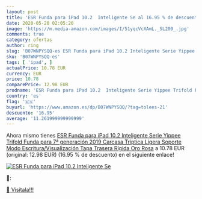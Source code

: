 ```yaml
---
layout: post
title: 'ESR Funda para iPad 10.2  Inteligente Se al 16.95 % de descuento'
date: 2020-05-20 02:05:20
image: 'https://m.media-amazon.com/images/I/51yqcVcXAmL._SL200_.jpg'
comments: true
category: ofertas
author: ring
slug: 'B07WNPYSQQ-es ESR Funda para iPad 10.2 Inteligente Serie Yippee Trifold...'
sku: 'B07WNPYSQQ-es'
tags: [ 'ipad', ]
actualPrice: 10.78 EUR
currency: EUR
price: 10.78
comparePrice: 12.98 EUR
prodname: 'ESR Funda para iPad 10.2  Inteligente Serie Yippee Trifold Funda para 7ª generación 2019  Carcasa Tríptica Ligera  Soporte Modo Escritura/Visualización  Tapa Trasera Rígida  Oro Rosa'
country: 'es'
flag: '🇪🇸'
buyurl: 'https://www.amazon.es/dp/B07WNPYSQQ/?tag=tolees-21'
descuento: '16.95'
average: '11.261999999999999'
---
```


Ahora mismo tienes [ESR Funda para iPad 10.2  Inteligente Serie Yippee Trifold Funda para 7ª generación 2019  Carcasa Tríptica Ligera  Soporte Modo Escritura/Visualización  Tapa Trasera Rígida  Oro Rosa](https://www.amazon.es/dp/B07WNPYSQQ/?tag=tolees-21) a 10.78 EUR (original: 12.98 EUR) (16.95 %  de descuento) en el siguiente enlace!

[![ESR Funda para iPad 10.2  Inteligente Se](https://m.media-amazon.com/images/I/51yqcVcXAmL._SL200_.jpg)](https://www.amazon.es/dp/B07WNPYSQQ/?tag=tolees-21)

🔎:


[🛒 Visítala!!!](https://www.amazon.es/dp/B07WNPYSQQ/?tag=tolees-21)
